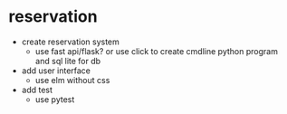 # reservation
- create reservation system
  - use fast api/flask? or use click to create cmdline python program and sql lite for db
- add user interface
  - use elm without css
- add test
  - use pytest